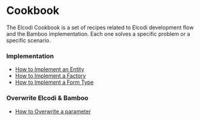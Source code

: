 Cookbook
========

The Elcodi Cookbook is a set of recipes related to Elcodi development flow and
the Bamboo implementation. Each one solves a specific problem or a specific
scenario.

### Implementation

* [How to Implement an Entity](implementation/entity.md)
* [How to Implement a Factory](implementation/factory.md)
* [How to Implement a Form Type](implementation/form-type.md)

### Overwrite Elcodi & Bamboo

* [How to Overwrite a parameter](overwrite/parameter.md)